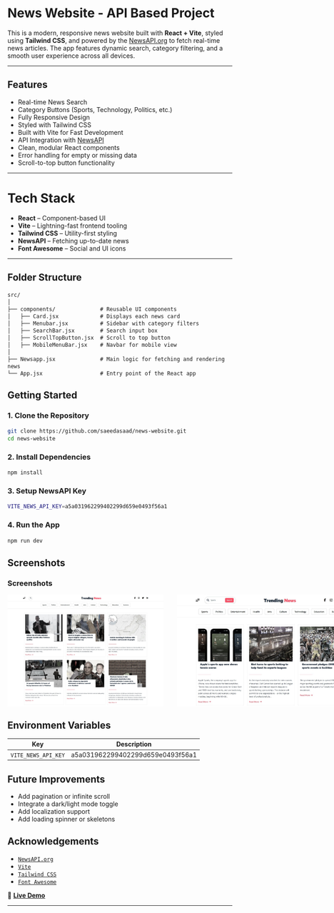 #  News Website - API Based Project

This is a modern, responsive news website built with **React + Vite**, styled using **Tailwind CSS**, and powered by the [NewsAPI.org](https://newsapi.org/) to fetch real-time news articles. The app features dynamic search, category filtering, and a smooth user experience across all devices.

---

##  Features

-  Real-time News Search  
-  Category Buttons (Sports, Technology, Politics, etc.)  
-  Fully Responsive Design  
-  Styled with Tailwind CSS  
-  Built with Vite for Fast Development  
-  API Integration with [NewsAPI](https://newsapi.org/)  
-  Clean, modular React components  
-  Error handling for empty or missing data  
-  Scroll-to-top button functionality  

---

#  Tech Stack

- **React** – Component-based UI  
- **Vite** – Lightning-fast frontend tooling  
- **Tailwind CSS** – Utility-first styling  
- **NewsAPI** – Fetching up-to-date news  
- **Font Awesome** – Social and UI icons  

---

##  Folder Structure

```text
src/
│
├── components/              # Reusable UI components
│   ├── Card.jsx             # Displays each news card
│   ├── Menubar.jsx          # Sidebar with category filters
│   ├── SearchBar.jsx        # Search input box
│   ├── ScrollTopButton.jsx  # Scroll to top button
│   ├── MobileMenuBar.jsx    # Navbar for mobile view
│
├── Newsapp.jsx              # Main logic for fetching and rendering news
└── App.jsx                  # Entry point of the React app
```
##  Getting Started

### 1. Clone the Repository

```bash
git clone https://github.com/saeedasaad/news-website.git
cd news-website
```

### 2. Install Dependencies

```bash
npm install
```
### 3. Setup NewsAPI Key

```bash
VITE_NEWS_API_KEY=a5a031962299402299d659e0493f56a1

```
### 4. Run the App

```bash
npm run dev
```

## Screenshots


### Screenshots
<div style="display: flex; gap:30px; align-items: center;">
  <img src="screenshots/homepage.png" alt="Home Page" height="250" />
  <img src="screenshots/search.png" alt="Search Results" height="250" />
  <img src="screenshots/mobile.png" alt="Mobile View" height="250" width="100" />
</div>


## Environment Variables

| Key                       |          Description              |
| ----------------          |          ------------------------ |
| `VITE_NEWS_API_KEY`       |  a5a031962299402299d659e0493f56a1 |


## Future Improvements
- Add pagination or infinite scroll
- Integrate a dark/light mode toggle
- Add localization support
- Add loading spinner or skeletons

## Acknowledgements  

- [`NewsAPI.org`](https://newsapi.org/)  
- [`Vite`](https://vitejs.dev/)  
- [`Tailwind CSS`](https://tailwindcss.com/)  
- [`Font Awesome`](https://fontawesome.com/)  

🔗 **[Live Demo](https://news-website-frontend-ochre.vercel.app/)**

---
